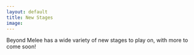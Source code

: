 ```yaml
---
layout: default
title: New Stages
image: 
---
```

Beyond Melee has a wide variety of new stages to play on, with more to come soon!
